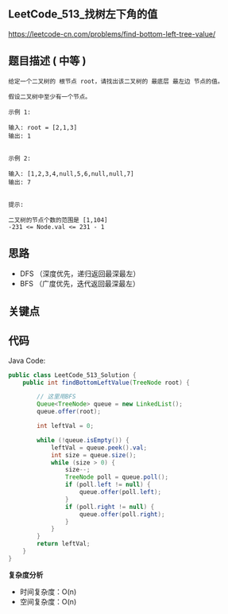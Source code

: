 ## LeetCode_513_找树左下角的值

https://leetcode-cn.com/problems/find-bottom-left-tree-value/

## 题目描述 ( 中等 )

```
给定一个二叉树的 根节点 root，请找出该二叉树的 最底层 最左边 节点的值。

假设二叉树中至少有一个节点。

示例 1:

输入: root = [2,1,3]
输出: 1


示例 2:

输入: [1,2,3,4,null,5,6,null,null,7]
输出: 7
 

提示:

二叉树的节点个数的范围是 [1,104]
-231 <= Node.val <= 231 - 1 
```

## 思路

- DFS （深度优先，递归返回最深最左）
- BFS （广度优先，迭代返回最深最左）

## 关键点


## 代码

Java Code:

```java
public class LeetCode_513_Solution {
    public int findBottomLeftValue(TreeNode root) {

        // 这里用BFS
        Queue<TreeNode> queue = new LinkedList();
        queue.offer(root);

        int leftVal = 0;

        while (!queue.isEmpty()) {
            leftVal = queue.peek().val;
            int size = queue.size();
            while (size > 0) {
                size--;
                TreeNode poll = queue.poll();
                if (poll.left != null) {
                    queue.offer(poll.left);
                }
                if (poll.right != null) {
                    queue.offer(poll.right);
                }
            }
        }
        return leftVal;
    }
}
```


**复杂度分析**

- 时间复杂度：O(n)
- 空间复杂度：O(n)


